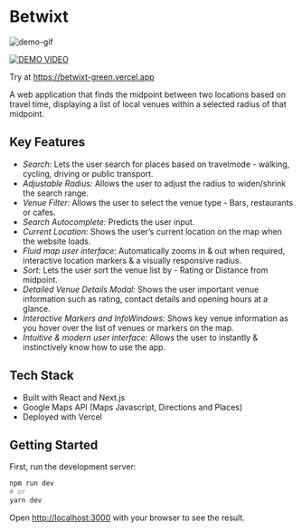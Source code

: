 # Betwixt

<img src="public/demo.gif" alt="demo-gif">

[![DEMO VIDEO](https://img.youtube.com/vi/lxNTDkRQrRQ/0.jpg)](https://www.youtube.com/watch?v=lxNTDkRQrRQ)

Try at https://betwixt-green.vercel.app

A web application that finds the midpoint between two locations based on travel time, displaying a list of local venues within a selected radius of that midpoint.

## Key Features

- _Search:_ Lets the user search for places based on travelmode - walking, cycling, driving or public transport.
- _Adjustable Radius:_ Allows the user to adjust the radius to widen/shrink the search range.
- _Venue Filter:_ Allows the user to select the venue type - Bars, restaurants or cafes.
- _Search Autocomplete:_ Predicts the user input.
- _Current Location:_ Shows the user’s current location on the map when the website loads.
- _Fluid map user interface:_ Automatically zooms in & out when required, interactive location markers & a visually responsive radius.
- _Sort:_ Lets the user sort the venue list by - Rating or Distance from midpoint.
- _Detailed Venue Details Modal:_ Shows the user important venue information such as rating, contact details and opening hours at a glance.
- _Interactive Markers and InfoWindows:_ Shows key venue information as you hover over the list of venues or markers on the map.
- _Intuitive & modern user interface:_ Allows the user to instantly & instinctively know how to use the app.

## Tech Stack

- Built with React and Next.js
- Google Maps API (Maps Javascript, Directions and Places)
- Deployed with Vercel

## Getting Started

First, run the development server:

```bash
npm run dev
# or
yarn dev
```

Open [http://localhost:3000](http://localhost:3000) with your browser to see the result.
